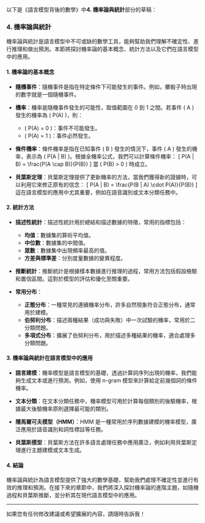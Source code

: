 以下是《語言模型背後的數學》中**4. 機率論與統計**部分的草稿：

### 4. 機率論與統計

機率論與統計是語言模型中不可或缺的數學工具，能夠幫助我們理解不確定性、進行推理和做出預測。本節將探討機率論的基本概念、統計方法以及它們在語言模型中的應用。

#### 1. 機率論的基本概念

- **隨機事件**：隨機事件是指在特定條件下可能發生的事件。例如，擲骰子時出現的數字就是一個隨機事件。

- **機率**：機率是隨機事件發生的可能性，取值範圍在 0 到 1 之間。若事件 \( A \) 發生的機率為 \( P(A) \)，則：
  - \( P(A) = 0 \)：事件不可能發生。
  - \( P(A) = 1 \)：事件必然發生。

- **條件機率**：條件機率是指在已知事件 \( B \) 發生的情況下，事件 \( A \) 發生的機率，表示為 \( P(A | B) \)。根據全機率公式，我們可以計算條件機率：
  \[
  P(A | B) = \frac{P(A \cap B)}{P(B)}
  \]
  當 \( P(B) > 0 \) 時成立。

- **貝葉斯定理**：貝葉斯定理提供了更新機率的方法，當我們獲得新的證據時，可以利用它來修正原有的信念：
  \[
  P(A | B) = \frac{P(B | A) \cdot P(A)}{P(B)}
  \]
  這在語言模型的應用中尤其重要，例如在語音識別或文本分類任務中。

#### 2. 統計方法

- **描述性統計**：描述性統計用於總結和描述數據的特徵，常用的指標包括：
  - **均值**：數據集的算術平均值。
  - **中位數**：數據集的中間值。
  - **眾數**：數據集中出現頻率最高的值。
  - **方差與標準差**：分別度量數據的變異程度。

- **推斷統計**：推斷統計是根據樣本數據進行推理的過程，常用方法包括假設檢驗和置信區間。這對於模型的評估和優化至關重要。

- **常用分布**：
  - **正態分布**：一種常見的連續機率分布，許多自然現象符合正態分布，通常用於建模。
  - **伯努利分布**：描述兩種結果（成功與失敗）中一次試驗的機率，常用於二分類問題。
  - **多項式分布**：擴展了伯努利分布，用於描述多種結果的機率，適合處理多分類問題。

#### 3. 機率論與統計在語言模型中的應用

- **語言建模**：機率模型是語言模型的基礎，透過計算詞序列出現的機率，我們能夠生成文本或進行預測。例如，使用 n-gram 模型來計算給定前幾個詞的條件機率。

- **文本分類**：在文本分類任務中，機率模型可用於計算每個類別的後驗機率，根據最大後驗機率原則選擇最可能的類別。

- **隱馬爾可夫模型（HMM）**：HMM 是一種常用於序列數據建模的機率模型，廣泛應用於語音識別和詞性標註等任務。

- **貝葉斯模型**：貝葉斯方法在許多語言處理任務中應用廣泛，例如利用貝葉斯定理進行主題建模或文本生成。

#### 4. 結論

機率論與統計為語言模型提供了強大的數學基礎，幫助我們處理不確定性並進行有效的推理和預測。在接下來的章節中，我們將深入探討機率論的進階主題，如隨機過程和貝葉斯推斷，並分析其在現代語言模型中的應用。

---

如果您有任何修改建議或希望擴展的內容，請隨時告訴我！